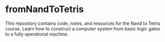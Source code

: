 # fromNandToTetris
This repository contains code, notes, and resources for the Nand to Tetris course. Learn how to construct a computer system from basic logic gates to a fully operational machine.
